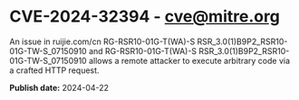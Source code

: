 # CVE-2024-32394 - cve@mitre.org

An issue in ruijie.com/cn RG-RSR10-01G-T(WA)-S RSR_3.0(1)B9P2_RSR10-01G-TW-S_07150910 and RG-RSR10-01G-T(WA)-S RSR_3.0(1)B9P2_RSR10-01G-TW-S_07150910 allows a remote attacker to execute arbitrary code via a crafted HTTP request.

**Publish date:** 2024-04-22

